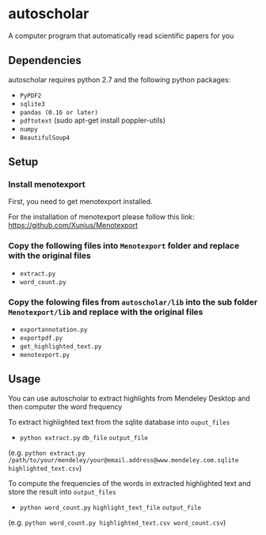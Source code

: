 # autoscholar
A computer program that automatically read scientific papers for you

## Dependencies
autoscholar requires python 2.7 and the following python packages:

- `PyPDF2`
- `sqlite3`
- `pandas (0.16 or later)`
- `pdftotext` (sudo apt-get install poppler-utils)
- `numpy`
- `BeautifulSoup4`

## Setup
### Install menotexport

First, you need to get menotexport installed. 

For the installation of menotexport please follow this link: https://github.com/Xunius/Menotexport

### Copy the following files into `Menotexport` folder and replace with the original files

- `extract.py`
- `word_count.py` 

### Copy the folowing files from `autoscholar/lib` into the sub folder `Menotexport/lib` and replace with the original files

- `exportannotation.py` 
- `exportpdf.py` 
- `get_highlighted_text.py` 
- `menotexport.py` 

## Usage
You can use autoscholar to extract highlights from Mendeley Desktop and then computer the word frequency

To extract highlighted text from the sqlite database into `ouput_files`

- `python extract.py` `db_file` `output_file`

(e.g. `python extract.py /path/to/your/mendeley/your@email.address@www.mendeley.com.sqlite highlighted_text.csv`)

To compute the frequencies of the words in extracted highlighted text and store the result into `output_files`

- `python word_count.py` `highlight_text_file` `output_file`

(e.g. `python word_count.py highlighted_text.csv word_count.csv`)
